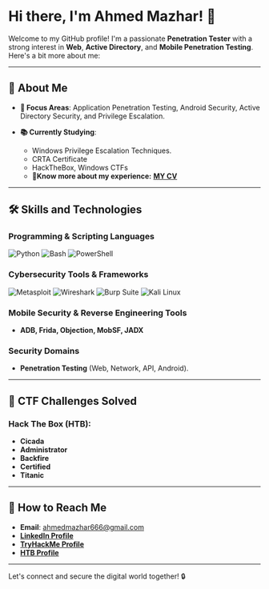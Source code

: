# Hi there, I'm Ahmed Mazhar! 👋

Welcome to my GitHub profile! I'm a passionate **Penetration Tester** with a strong interest in **Web**, **Active Directory**, and **Mobile Penetration Testing**. Here's a bit more about me:

---

## 🚀 About Me
- **🔦 Focus Areas**: Application Penetration Testing, Android Security, Active Directory Security, and Privilege Escalation.
 
- **📚 Currently Studying**: 
  - Windows Privilege Escalation Techniques.
  - CRTA Certificate
  - HackTheBox, Windows CTFs
  - 🌟**Know more about my experience:** **[MY CV](https://drive.google.com/file/d/1GzotB7FewSVeYZ2GvLUL1p_vCH9Bwylp/view?usp=sharing)**

---

## 🛠️ Skills and Technologies

### Programming & Scripting Languages
![Python](https://img.shields.io/badge/Python-3776AB?style=for-the-badge&logo=python&logoColor=white)
![Bash](https://img.shields.io/badge/Bash-4EAA25?style=for-the-badge&logo=gnubash&logoColor=white)
![PowerShell](https://img.shields.io/badge/PowerShell-5391FE?style=for-the-badge&logo=powershell&logoColor=white)

### Cybersecurity Tools & Frameworks
![Metasploit](https://img.shields.io/badge/Metasploit-2E8B57?style=for-the-badge&logo=metasploit&logoColor=white)
![Wireshark](https://img.shields.io/badge/Wireshark-1679A7?style=for-the-badge&logo=wireshark&logoColor=white)
![Burp Suite](https://img.shields.io/badge/Burp%20Suite-FF6F00?style=for-the-badge&logo=burpsuite&logoColor=white)
![Kali Linux](https://img.shields.io/badge/Kali%20Linux-557C94?style=for-the-badge&logo=kalilinux&logoColor=white)

### Mobile Security & Reverse Engineering Tools
- **ADB, Frida, Objection, MobSF, JADX**

### Security Domains
- **Penetration Testing** (Web, Network, API, Android).

---

## 🎯 CTF Challenges Solved
### **Hack The Box (HTB):**
- **Cicada**
- **Administrator**
- **Backfire**
- **Certified**
- **Titanic**
---

## 👮️ How to Reach Me
- **Email**: ahmedmazhar666@gmail.com
- **[LinkedIn Profile](https://www.linkedin.com/in/ahmed-mazhar66/)**
- **[TryHackMe Profile](https://tryhackme.com/p/ahmedmazhar)**
- **[HTB Profile](https://app.hackthebox.com/users/1697679)**

---

Let's connect and secure the digital world together! 🔒
